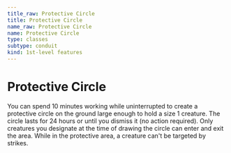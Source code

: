 ```yaml
---
title_raw: Protective Circle
title: Protective Circle
name_raw: Protective Circle
name: Protective Circle
type: classes
subtype: conduit
kind: 1st-level features
---
```


# Protective Circle

You can spend 10 minutes working while uninterrupted to create a protective circle on the ground large enough to hold a size 1 creature. The circle lasts for 24 hours or until you dismiss it (no action required). Only creatures you designate at the time of drawing the circle can enter and exit the area. While in the protective area, a creature can't be targeted by strikes.
